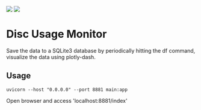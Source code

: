 <img src="https://img.shields.io/badge/version-v0.1.1-FF7777.svg"></img>
<img src="https://img.shields.io/badge/LICENSE-MIT-3388FF.svg"></img>

Disc Usage Monitor
=======

Save the data to a SQLite3 database by periodically hitting the df command,
visualize the data using plotly-dash.



## Usage

```
uvicorn --host "0.0.0.0" --port 8881 main:app
```

Open browser and access 'localhost:8881/index'
